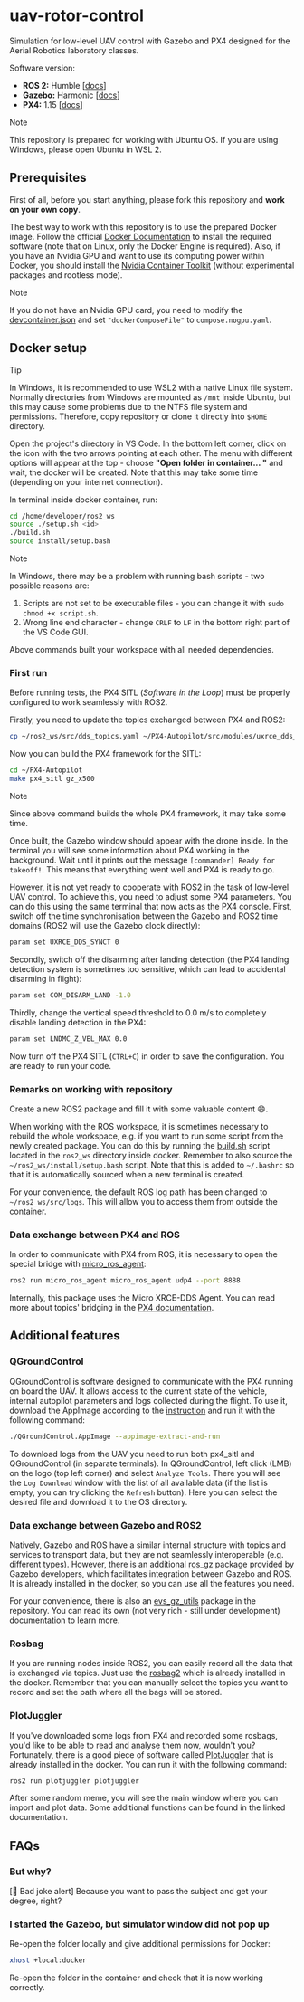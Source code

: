 # uav-rotor-control

Simulation for low-level UAV control with Gazebo and PX4 designed for the Aerial Robotics laboratory classes.

Software version: 
- **ROS 2:** Humble [[docs](https://docs.ros.org/en/humble/index.html)]
- **Gazebo:** Harmonic [[docs](https://gazebosim.org/docs/harmonic/getstarted/)]
- **PX4:** 1.15 [[docs](https://docs.px4.io/v1.15/en/)]

> [!NOTE]
> This repository is prepared for working with Ubuntu OS. 
> If you are using Windows, please open Ubuntu in WSL 2.

## Prerequisites

First of all, before you start anything, please fork this repository and **work on your own copy**.

The best way to work with this repository is to use the prepared Docker image.
Follow the official [Docker Documentation](https://docs.docker.com/) to install the required software (note that on Linux, only the Docker Engine is required).
Also, if you have an Nvidia GPU and want to use its computing power within Docker, you should install the [Nvidia Container Toolkit](https://docs.nvidia.com/datacenter/cloud-native/container-toolkit/latest/install-guide.html) (without experimental packages and rootless mode).

> [!NOTE]
> If you do not have an Nvidia GPU card, you need to modify the [devcontainer.json](.devcontainer/devcontainer.json) and set `"dockerComposeFile"` to `compose.nogpu.yaml`.

## Docker setup

> [!TIP]
> In Windows, it is recommended to use WSL2 with a native Linux file system.
> Normally directories from Windows are mounted as `/mnt` inside Ubuntu, but this may cause some problems due to the NTFS file system and permissions.
> Therefore, copy repository or clone it directly into `$HOME` directory.

Open the project's directory in VS Code.
In the bottom left corner, click on the icon with the two arrows pointing at each other.
The menu with different options will appear at the top - choose **"Open folder in container... "** and wait, the docker will be created.
Note that this may take some time (depending on your internet connection).

In terminal inside docker container, run:

```bash
cd /home/developer/ros2_ws
source ./setup.sh <id>
./build.sh
source install/setup.bash
```

> [!NOTE]
> In Windows, there may be a problem with running bash scripts - two possible reasons are:
>
> 1. Scripts are not set to be executable files - you can change it with `sudo chmod +x script.sh`.
> 2. Wrong line end character - change `CRLF` to `LF` in the bottom right part of the VS Code GUI.

Above commands built your workspace with all needed dependencies.

### First run

Before running tests, the PX4 SITL (_Software in the Loop_) must be properly configured to work seamlessly with ROS2.

Firstly, you need to update the topics exchanged between PX4 and ROS2:

```bash
cp ~/ros2_ws/src/dds_topics.yaml ~/PX4-Autopilot/src/modules/uxrce_dds_client/dds_topics.yaml
```

Now you can build the PX4 framework for the SITL:

```bash
cd ~/PX4-Autopilot
make px4_sitl gz_x500
```

> [!NOTE]
> Since above command builds the whole PX4 framework, it may take some time.

Once built, the Gazebo window should appear with the drone inside.
In the terminal you will see some information about PX4 working in the background.
Wait until it prints out the message `[commander] Ready for takeoff!`.
This means that everything went well and PX4 is ready to go.

However, it is not yet ready to cooperate with ROS2 in the task of low-level UAV control.
To achieve this, you need to adjust some PX4 parameters.
You can do this using the same terminal that now acts as the PX4 console.
First, switch off the time synchronisation between the Gazebo and ROS2 time domains (ROS2 will use the Gazebo clock directly):

```bash
param set UXRCE_DDS_SYNCT 0
```

Secondly, switch off the disarming after landing detection (the PX4 landing detection system is sometimes too sensitive, which can lead to accidental disarming in flight):

```bash
param set COM_DISARM_LAND -1.0
```

Thirdly, change the vertical speed threshold to 0.0 m/s to completely disable landing detection in the PX4:

```bash
param set LNDMC_Z_VEL_MAX 0.0
```

Now turn off the PX4 SITL (`CTRL+C`) in order to save the configuration.
You are ready to run your code.

### Remarks on working with repository

Create a new ROS2 package and fill it with some valuable content :smile:.

When working with the ROS workspace, it is sometimes necessary to rebuild the whole workspace, e.g. if you want to run some script from the newly created package.
You can do this by running the [build.sh](.devcontainer/build.sh) script located in the `ros2_ws` directory inside docker.
Remember to also source the `~/ros2_ws/install/setup.bash` script.
Note that this is added to `~/.bashrc` so that it is automatically sourced when a new terminal is created.

For your convenience, the default ROS log path has been changed to `~/ros2_ws/src/logs`.
This will allow you to access them from outside the container.

### Data exchange between PX4 and ROS

In order to communicate with PX4 from ROS, it is necessary to open the special bridge with [micro_ros_agent](https://github.com/micro-ROS/micro-ROS-Agent):

```bash
ros2 run micro_ros_agent micro_ros_agent udp4 --port 8888
```

Internally, this package uses the Micro XRCE-DDS Agent.
You can read more about topics' bridging in the [PX4 documentation](https://docs.px4.io/v1.15/en/ros2/user_guide.html#setup-micro-xrce-dds-agent-client).

## Additional features

### QGroundControl

QGroundControl is software designed to communicate with the PX4 running on board the UAV.
It allows access to the current state of the vehicle, internal autopilot parameters and logs collected during the flight.
To use it, download the AppImage according to the [instruction](https://docs.qgroundcontrol.com/master/en/qgc-user-guide/getting_started/download_and_install.html#ubuntu) and run it with the following command:

```bash
./QGroundControl.AppImage --appimage-extract-and-run
```

To download logs from the UAV you need to run both px4_sitl and QGroundControl (in separate terminals).
In QGroundControl, left click (LMB) on the logo (top left corner) and select `Analyze Tools`.
There you will see the `Log Download` window with the list of all available data (if the list is empty, you can try clicking the `Refresh` button).
Here you can select the desired file and download it to the OS directory.

### Data exchange between Gazebo and ROS2

Natively, Gazebo and ROS have a similar internal structure with topics and services to transport data, but they are not seamlessly interoperable (e.g. different types).
However, there is an additional [ros_gz](https://github.com/gazebosim/ros_gz) package provided by Gazebo developers, which facilitates integration between Gazebo and ROS.
It is already installed in the docker, so you can use all the features you need.

For your convenience, there is also an [evs_gz_utils](./evs_gz_utils/) package in the repository.
You can read its own (not very rich - still under development) documentation to learn more.

### Rosbag

If you are running nodes inside ROS2, you can easily record all the data that is exchanged via topics.
Just use the [rosbag2](https://github.com/ros2/rosbag2) which is already installed in the docker.
Remember that you can manually select the topics you want to record and set the path where all the bags will be stored.

### PlotJuggler

If you've downloaded some logs from PX4 and recorded some rosbags, you'd like to be able to read and analyse them now, wouldn't you?
Fortunately, there is a good piece of software called [PlotJuggler](https://plotjuggler.io/) that is already installed in the docker.
You can run it with the following command:

```bash
ros2 run plotjuggler plotjuggler 
```
After some random meme, you will see the main window where you can import and plot data.
Some additional functions can be found in the linked documentation.

## FAQs

### But why?

[📢 Bad joke alert]
Because you want to pass the subject and get your degree, right?

### I started the Gazebo, but simulator window did not pop up

Re-open the folder locally and give additional permissions for Docker:
``` bash
xhost +local:docker
```

Re-open the folder in the container and check that it is now working correctly.
